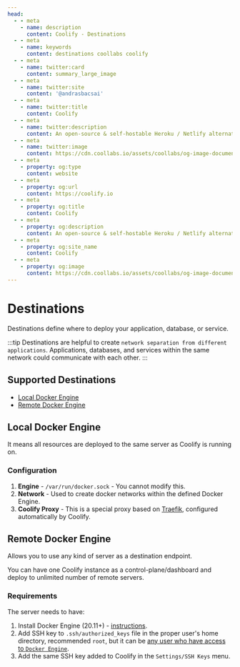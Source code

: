 ```yaml
---
head:
  - - meta
    - name: description
      content: Coolify - Destinations
  - - meta
    - name: keywords
      content: destinations coollabs coolify 
  - - meta
    - name: twitter:card
      content: summary_large_image
  - - meta
    - name: twitter:site
      content: '@andrasbacsai'
  - - meta
    - name: twitter:title
      content: Coolify
  - - meta
    - name: twitter:description
      content: An open-source & self-hostable Heroku / Netlify alternative.
  - - meta
    - name: twitter:image
      content: https://cdn.coollabs.io/assets/coollabs/og-image-documentation.png
  - - meta
    - property: og:type
      content: website
  - - meta
    - property: og:url
      content: https://coolify.io
  - - meta
    - property: og:title
      content: Coolify
  - - meta
    - property: og:description
      content: An open-source & self-hostable Heroku / Netlify alternative.
  - - meta
    - property: og:site_name
      content: Coolify
  - - meta
    - property: og:image
      content: https://cdn.coollabs.io/assets/coollabs/og-image-documentation.png
---
```

# Destinations

Destinations define where to deploy your application, database, or service.

:::tip
Destinations are helpful to create `network separation from different applications`. Applications, databases, and services within the same network could communicate with each other.
:::

## Supported Destinations
- [Local Docker Engine](#local-docker-engine)
- [Remote Docker Engine](#remote-docker-engine)


## Local Docker Engine
It means all resources are deployed to the same server as Coolify is running on.

### Configuration
1. **Engine** - `/var/run/docker.sock` - You cannot modify this.
2. **Network** - Used to create docker networks within the defined Docker Engine.
3. **Coolify Proxy** - This is a special proxy based on [Traefik](https://traefik.io/traefik/), configured automatically by Coolify. 

## Remote Docker Engine
Allows you to use any kind of server as a destination endpoint.

You can have one Coolify instance as a control-plane/dashboard and deploy to unlimited number of remote servers.

### Requirements
The server needs to have:
1. Install Docker Engine (20.11+) - [instructions](https://docs.docker.com/engine/install/).
2. Add SSH key to `.ssh/authorized_keys` file in the proper user's home directory, recommended `root`, but it can be [any user who have access to `Docker Engine`](https://docs.docker.com/engine/install/linux-postinstall/).
3. Add the same SSH key added to Coolify in the `Settings/SSH Keys` menu.
